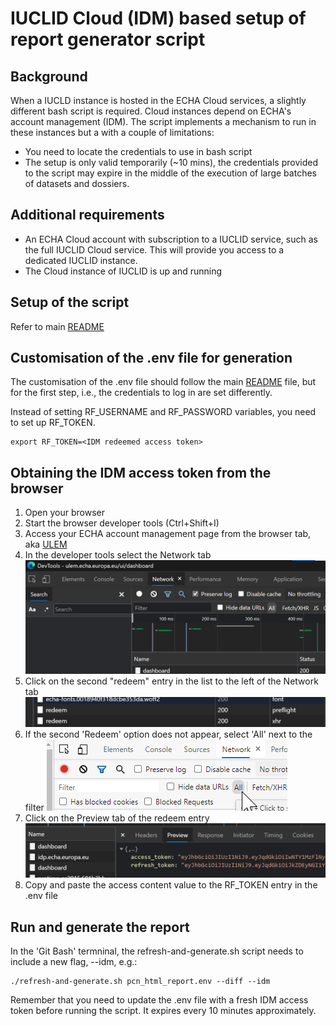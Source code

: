 # IUCLID Cloud (IDM) based setup of report generator script

## Background

When a IUCLD instance is hosted in the ECHA Cloud services, a slightly different bash script is required. Cloud instances depend on ECHA's account management (IDM). The script implements a mechanism to run in these instances but a with a couple of limitations:

* You need to locate the credentials to use in bash script
* The setup is only valid temporarily (~10 mins), the credentials provided to the script may expire in the middle of the execution of large batches of datasets and dossiers.

## Additional requirements

* An ECHA Cloud account with subscription to a IUCLID service, such as the full IUCLID Cloud service. This will provide you access to a dedicated IUCLID instance.
* The Cloud instance of IUCLID is up and running

## Setup of the script

Refer to main [README](../README.md)

## Customisation of the .env file for generation

The customisation of the .env file should follow the main [README](../README.md) file, but for the first step, i.e., the credentials to log in are set differently.

Instead of setting RF_USERNAME and RF_PASSWORD variables, you need to set up RF_TOKEN.

```
export RF_TOKEN=<IDM redeemed access token>
```

## Obtaining the IDM access token from the browser

1. Open your browser
1. Start the browser developer tools (Ctrl+Shift+I)
1. Access your ECHA account management page from the browser tab, aka [ULEM](https://ulem.echa.europa.eu/ui/dashboard)
1. In the developer tools select the Network tab
![Network tab in the browser developer tools](../doc/img/network-tab.png)
1. Click on the second "redeem" entry in the list to the left of the Network tab
![Redeem entries in the requests list](../doc/img/redeem-entries.png)
1. If the second 'Redeem' option does not appear, select 'All' next to the filter
![See second Redeem](../doc/img/developer_tools_screenshot_find_second_redeem_all.png)
1. Click on the Preview tab of the redeem entry
![Preview tab with access token](../doc/img/preview-tab.png)
1. Copy and paste the access content value to the RF_TOKEN entry in the .env file

## Run and generate the report

In the 'Git Bash' termninal, the refresh-and-generate.sh script needs to include a new flag, --idm, e.g.:

```
./refresh-and-generate.sh pcn_html_report.env --diff --idm
```

Remember that you need to update the .env file with a fresh IDM access token before running the script. It expires every 10 minutes approximately.
